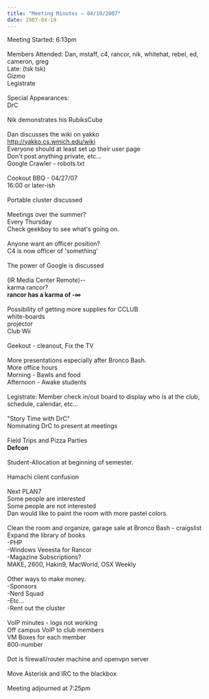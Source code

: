 ```yaml
---
title: "Meeting Minutes – 04/19/2007"
date: 2007-04-19
---
```

Meeting Started: 6:13pm<br /><br />
Members Attended: Dan, mstaff, c4, rancor, nik, whitehat, rebel, ed, cameron, greg
<br />
Late: (tsk tsk)<br />
Gizmo<br />
Legistrate<br />
<br />
Special Appearances:<br />
DrC<br />
<br />
Nik demonstrates his RubiksCube<br />
<br />
Dan discusses the wiki on yakko<br />
http://yakko.cs.wmich.edu/wiki<br />
Everyone should at least set up their user page<br />
Don't post anything private, etc...<br />
Google Crawler - robots.txt<br />
<br />
Cookout BBQ -	04/27/07<br /> 
16:00 or later-ish<br />
<br />
Portable cluster discussed<br />
<br />
Meetings over the summer?<br />							Every Thursday<br />
Check geekboy to see what's going on.<br />
<br />
Anyone want an officer position?<br />
C4 is now officer of 'something'<br />
<br />										The power of Google is discussed<br />
<br />
(IR Media Center Remote)--<br />
karma rancor?<br />
<strong>rancor has a karma of -&#8734;</strong><br />
<br />										Possibility of getting more supplies for CCLUB<br />
white-boards<br />
projector<br />	
Club Wii<br />
<br />
Geekout - cleanout, Fix the TV<br />
<br />
More presentations especially after Bronco Bash.<br />
More office hours <br />
Morning - Bawls and food<br />
Afternoon - Awake students<br />
<br />
Legistrate: Member check in/out board to display who is at the club, schedule, calendar, etc... <br />
<br />										"Story Time with DrC"<br />
Nominating DrC to present at meetings<br />
<br />										Field Trips and Pizza Parties<br />
<strong>Defcon</strong><br />
<br />										Student-Allocation at beginning of semester.<br />
<br />
Hamachi client confusion <br />
<br />
Next PLAN7<br />
Some people are interested<br />						Some people are not interested<br />
Dan would like to paint the room with more pastel colors.<br />
<br />										Clean the room and organize, garage sale at Bronco Bash - craigslist<br />
Expand the library of books<br />
-PHP<br />
-Windows Veeesta for Rancor<br />
-Magazine Subscriptions?<br />
MAKE, 2600, Hakin9, MacWorld, OSX Weekly<br />
<br />										Other ways to make money.<br />
-Sponsors<br />
-Nerd Squad<br />
-Etc...<br />
-Rent out the cluster<br />
<br />										VoIP minutes - logs not working<br />
Off campus VoIP to club members<br />
VM Boxes for each member<br />
800-number<br />
<br />										Dot is firewall/router machine and openvpn server<br />
<br />										Move Asterisk and IRC to the blackbox<br />
<br />										Meeting adjourned at 7:25pm<br />
